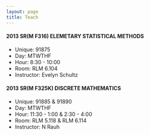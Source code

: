 ```yaml
---
layout: page
title: Teach
---
```


#### 2013 SR(M F316) ELEMETARY STATISTICAL METHODS
  - Unique: 91875
  - Day: MTWTHF
  - Hour: 8:30 - 10:00
  - Room: RLM 6.104
  - Instructor: Evelyn Schultz

#### 2013 SR(M F325K) DISCRETE MATHEMATICS
  - Unique: 91885 & 91890
  - Day: MTWTHF
  - Hour: 11:30 - 1:00 & 2:30 - 4:00
  - Room: RLM 5.118 & RLM 6.114
  - Instructor: N Rauh
